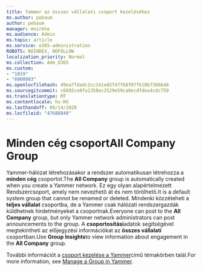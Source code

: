```yaml
---
title: Yammer az összes vállalati csoport kezeléséhez
ms.author: pebaum
author: pebaum
manager: mnirkhe
ms.audience: Admin
ms.topic: article
ms.service: o365-administration
ROBOTS: NOINDEX, NOFOLLOW
localization_priority: Normal
ms.collection: Adm_O365
ms.custom:
- "1019"
- "6000003"
ms.openlocfilehash: 49ea7fdadc2cc241e85f47f68f07f610b7306648
ms.sourcegitcommit: c6692ce0fa1358ec3529e59ca0ecdfdea4cdc759
ms.translationtype: MT
ms.contentlocale: hu-HU
ms.lasthandoff: 09/14/2020
ms.locfileid: "47688840"
---
```

# <a name="all-company-group"></a><span data-ttu-id="9f6a7-102">Minden cég csoport</span><span class="sxs-lookup"><span data-stu-id="9f6a7-102">All Company Group</span></span>

<span data-ttu-id="9f6a7-103">Yammer-hálózat létrehozásakor a rendszer automatikusan létrehozza a **minden cég** csoportot.</span><span class="sxs-lookup"><span data-stu-id="9f6a7-103">The **All Company** group is automatically created when you create a Yammer network.</span></span> <span data-ttu-id="9f6a7-104">Ez egy olyan alapértelmezett Rendszercsoport, amely nem nevezhető át és nem törölhető.</span><span class="sxs-lookup"><span data-stu-id="9f6a7-104">It is a default system group that cannot be renamed or deleted.</span></span> <span data-ttu-id="9f6a7-105">Mindenki közzéteheti a **teljes vállalat** csoportba, de a Yammer csak hálózati rendszergazdák küldhetnek hirdetményeket a csoportnak.</span><span class="sxs-lookup"><span data-stu-id="9f6a7-105">Everyone can post to the **All Company** group, but only Yammer network administrators can post announcements to the group.</span></span> <span data-ttu-id="9f6a7-106">A **csoportosítási**adatok segítségével megtekintheti az előjegyzési információkat az **összes vállalati** csoportban.</span><span class="sxs-lookup"><span data-stu-id="9f6a7-106">Use **Group Insights**to view information about engagement in the **All Company** group.</span></span>

<span data-ttu-id="9f6a7-107">További információt a [csoport kezelése a Yammer](https://support.office.com/article/Manage-a-group-in-Yammer-6e05c6d6-5548-4c88-89cd-e6757a514ef2)című témakörben talál.</span><span class="sxs-lookup"><span data-stu-id="9f6a7-107">For more information, see [Manage a Group in Yammer](https://support.office.com/article/Manage-a-group-in-Yammer-6e05c6d6-5548-4c88-89cd-e6757a514ef2).</span></span>
